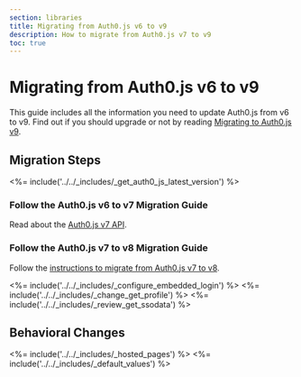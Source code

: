```yaml
---
section: libraries
title: Migrating from Auth0.js v6 to v9
description: How to migrate from Auth0.js v7 to v9
toc: true
---
```

# Migrating from Auth0.js v6 to v9

This guide includes all the information you need to update Auth0.js from v6 to v9. Find out if you should upgrade or not by reading [Migrating to Auth0.js v9](/libraries/auth0js/v9/migration-guide).

## Migration Steps

<%= include('../../_includes/_get_auth0_js_latest_version') %>

### Follow the Auth0.js v6 to v7 Migration Guide

Read about the [Auth0.js v7 API](/libraries/auth0js/v7).

### Follow the Auth0.js v7 to v8 Migration Guide

Follow the [instructions to migrate from Auth0.js v7 to v8](/libraries/auth0js/v8/migration-guide).

<%= include('../../_includes/_configure_embedded_login') %>
<%= include('../../_includes/_change_get_profile') %>
<%= include('../../_includes/_review_get_ssodata') %>

## Behavioral Changes

<%= include('../../_includes/_hosted_pages') %>
<%= include('../../_includes/_default_values') %>

